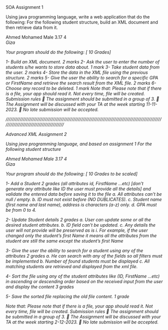 SOA
Assignment 1

Using java programming language, write a web application that do the following:
For the following student structure, build an XML document and then retrieve data from it.

<University>
<Student ID =”20200134”>
<FirstName>Ahmed</ FirstName>
<LastName>Mohamed</ LastName >
<Gender>Male</ Gender >
<GPA>3.17</ GPA >
<Level>4</ Level >
<Address>Giza</ Address >
</ Student >
</ University >

Your program should do the following: [ 10 Grades]

1- Build an XML document. 2 marks
2- Ask the user to enter the number of students s/he wants to store data about. 1 mark
3- Take student data from the user. 2 marks
4- Store the data in the XML file using the previous structure. 2 marks
5- Give the user the ability to search for a specific GPA or FirstName and retrieve the search result from the XML file. 2 marks
6- Choose any record to be deleted. 1 mark
Note that: Please note that if there is a file, your app should read it. Not every time, file will be created.
Submission rules
 The assignment should be submitted in a group of 3.
 The Assignment will be discussed with your TA at the week starting 11-11-2023.
 No late submission will be accepted.

////////////////////////////////////////////////////////////////////////////////////////////////////////////////////////////////////////

Advanced XML Assignment 2

Using java programming language, and based on assignment 1
For the following student structure

<University>
<Student ID =”20200134”>
<FirstName>Ahmed</ FirstName>
<LastName>Mohamed</ LastName >
<Gender>Male</ Gender >
<GPA>3.17</ GPA >
<Level>4</ Level >
<Address>Giza</ Address >
</ Student >
</ University >

Your program should do the following: [ 10 Grades to be scaled]

1- Add a Student 2 grades (all attributes id, FirstName …etc)
[don’t generate any attribute like ID the user must provide all the details] and validate the entered data before saving it to the file
a. All attributes can’t be null / empty.
b. ID must not exist before (NO DUBLICATES).
c. Student name (first name and last name), address is characters (a-z) only.
d. GPA must be from 0 to 4.

2- Update Student details 2 grades
a. User can update some or all the desired student attributes.
b. ID field can’t be updated.
c. Any details the user will not provide will be preserved as is
i. For example, if the user changed only the student’s first Name it means all the attributes from the student are still the same except the student’s first Name

3- Give the user the ability to search for a student using any of the attributes 2 grades
a. He can search with any of the fields so all filters must be implemented
b. Number of found students must be displayed
c. All matching students are retrieved and displayed from the xml file.

4- Sort the file using any of the student attributes like (ID, FirstName …etc) in ascending or descending order based on the received input from the user and display the content 3 grades

5- Save the sorted file replacing the old file content. 1 grade

Note that: Please note that if there is a file, your app should read it. Not every time, file will be created.
Submission rules
 The assignment should be submitted in a group of 3.
 The Assignment will be discussed with your TA at the week starting 2-12-2023.
 No late submission will be accepted.
